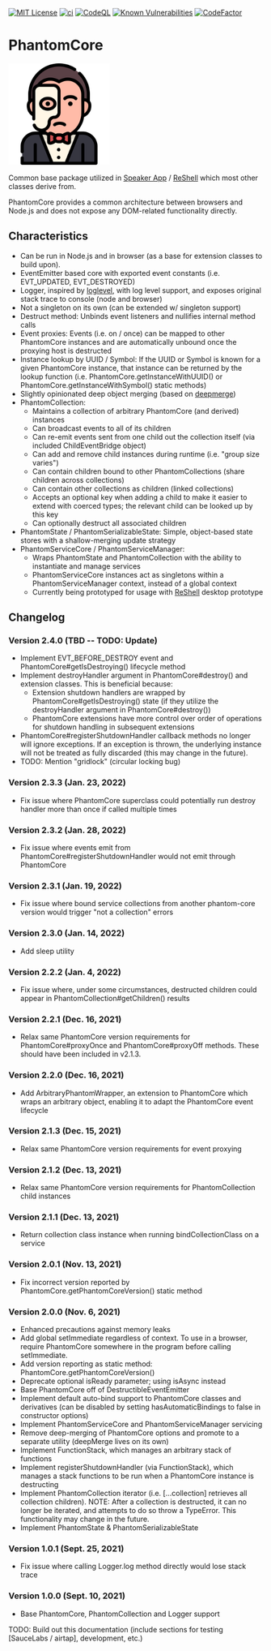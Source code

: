 [![MIT License][license-image]][license-url]
[![ci][ci-image]][ci-url]
[![CodeQL][codeql-image]][codeql-url]
[![Known Vulnerabilities][snyk-image]][snyk-url]
[![CodeFactor][codefactor-image]][codefactor-url]

[license-image]: https://img.shields.io/github/license/zenosmosis/phantom-core
[license-url]: https://raw.githubusercontent.com/zenOSmosis/phantom-core/main/LICENSE
[ci-image]: https://github.com/zenosmosis/phantom-core/actions/workflows/ci.yml/badge.svg
[ci-url]: https://github.com/zenOSmosis/phantom-core/actions/workflows/ci.yml
[codeql-image]: https://github.com/zenosmosis/phantom-core/workflows/CodeQL/badge.svg
[codeql-url]: https://github.com/zenOSmosis/phantom-core/actions/workflows/codeql-analysis.yml
[snyk-image]: https://snyk.io/test/github/zenosmosis/phantom-core/badge.svg
[snyk-url]: https://snyk.io/test/github/zenosmosis/phantom-core
[codefactor-image]: https://www.codefactor.io/repository/github/zenOSmosis/phantom-core/badge
[codefactor-url]: https://www.codefactor.io/repository/github/zenOSmosis/phantom-core

# PhantomCore

<img src="phantom.svg" alt="Phantom" width="200"/>

Common base package utilized in [Speaker App](https://speaker.app) / [ReShell](https://reshell.org) which most other classes derive from.

PhantomCore provides a common architecture between browsers and Node.js and does not expose any DOM-related functionality directly.

## Characteristics

  - Can be run in Node.js and in browser (as a base for extension classes to build upon).
  - EventEmitter based core with exported event constants (i.e. EVT_UPDATED, EVT_DESTROYED)
  - Logger, inspired by [loglevel](https://www.npmjs.com/package/loglevel), with log level support, and exposes original stack trace to console (node and browser)
  - Not a singleton on its own (can be extended w/ singleton support)
  - Destruct method: Unbinds event listeners and nullifies internal method calls
  - Event proxies: Events (i.e. on / once) can be mapped to other PhantomCore instances and are automatically unbound once the proxying host is destructed
  - Instance lookup by UUID / Symbol: If the UUID or Symbol is known for a given PhantomCore instance, that instance can be returned by the lookup function (i.e. PhantomCore.getInstanceWithUUID() or PhantomCore.getInstanceWithSymbol() static methods)
  - Slightly opinionated deep object merging (based on [deepmerge](https://www.npmjs.com/package/deepmerge))
  - PhantomCollection:
    - Maintains a collection of arbitrary PhantomCore (and derived) instances
    - Can broadcast events to all of its children
    - Can re-emit events sent from one child out the collection itself (via included ChildEventBridge object)
    - Can add and remove child instances during runtime (i.e. "group size varies")
    - Can contain children bound to other PhantomCollections (share children across collections)
    - Can contain other collections as children (linked collections)
    - Accepts an optional key when adding a child to make it easier to extend with coerced types; the relevant child can be looked up by this key
    - Can optionally destruct all associated children
  - PhantomState / PhantomSerializableState: Simple, object-based state stores with a shallow-merging update strategy
  - PhantomServiceCore / PhantomServiceManager:
    - Wraps PhantomState and PhantomCollection with the ability to instantiate and manage services
    - PhantomServiceCore instances act as singletons within a PhantomServiceManager context, instead of a global context
    - Currently being prototyped for usage with [ReShell](https://reshell.org) desktop prototype

## Changelog

### Version 2.4.0 (TBD -- TODO: Update)

  - Implement EVT_BEFORE_DESTROY event and PhantomCore#getIsDestroying() lifecycle method
  - Implement destroyHandler argument in PhantomCore#destroy() and extension classes.  This is beneficial because:
    - Extension shutdown handlers are wrapped by PhantomCore#getIsDestroying() state (if they utilize the destroyHandler argument in PhantomCore#destroy())
    - PhantomCore extensions have more control over order of operations for shutdown handling in subsequent extensions
  - PhantomCore#registerShutdownHandler callback methods no longer will ignore exceptions. If an exception is thrown, the underlying instance will not be treated as fully discarded (this may change in the future).
  - TODO: Mention "gridlock" (circular locking bug)

### Version 2.3.3 (Jan. 23, 2022)

  - Fix issue where PhantomCore superclass could potentially run destroy handler more than once if called multiple times

### Version 2.3.2 (Jan. 28, 2022)

  - Fix issue where events emit from PhantomCore#registerShutdownHandler would not emit through PhantomCore

### Version 2.3.1 (Jan. 19, 2022)

  - Fix issue where bound service collections from another phantom-core version would trigger "not a collection" errors

### Version 2.3.0 (Jan. 14, 2022)

  - Add sleep utility

### Version 2.2.2 (Jan. 4, 2022)

  - Fix issue where, under some circumstances, destructed children could appear in PhantomCollection#getChildren() results

### Version 2.2.1 (Dec. 16, 2021)

  - Relax same PhantomCore version requirements for PhantomCore#proxyOnce and PhantomCore#proxyOff methods.  These should have been included in v2.1.3.

### Version 2.2.0 (Dec. 16, 2021)

  - Add ArbitraryPhantomWrapper, an extension to PhantomCore which wraps an arbitrary object, enabling it to adapt the PhantomCore event lifecycle

### Version 2.1.3 (Dec. 15, 2021)

  - Relax same PhantomCore version requirements for event proxying

### Version 2.1.2 (Dec. 13, 2021)

  - Relax same PhantomCore version requirements for PhantomCollection child instances

### Version 2.1.1 (Dec. 13, 2021)

  - Return collection class instance when running bindCollectionClass on a service

### Version 2.0.1 (Nov. 13, 2021)

  - Fix incorrect version reported by PhantomCore.getPhantomCoreVersion() static method

### Version 2.0.0 (Nov. 6, 2021)

  - Enhanced precautions against memory leaks
  - Add global setImmediate regardless of context.  To use in a browser, require PhantomCore somewhere in the program before calling setImmediate.
  - Add version reporting as static method: PhantomCore.getPhantomCoreVersion()
  - Deprecate optional isReady parameter; using isAsync instead
  - Base PhantomCore off of DestructibleEventEmitter
  - Implement default auto-bind support to PhantomCore classes and derivatives (can be disabled by setting hasAutomaticBindings to false in constructor options)
  - Implement PhantomServiceCore and PhantomServiceManager servicing
  - Remove deep-merging of PhantomCore options and promote to a separate utility (deepMerge lives on its own)
  - Implement FunctionStack, which manages an arbitrary stack of functions
  - Implement registerShutdownHandler (via FunctionStack), which manages a stack functions to be run when a PhantomCore instance is destructing
  - Implement PhantomCollection iterator (i.e. [...collection] retrieves all collection children). NOTE: After a collection is destructed, it can no longer be iterated, and attempts to do so throw a TypeError. This functionality may change in the future.
  - Implement PhantomState & PhantomSerializableState

### Version 1.0.1 (Sept. 25, 2021)
  - Fix issue where calling Logger.log method directly would lose stack trace

### Version 1.0.0 (Sept. 10, 2021)
  - Base PhantomCore, PhantomCollection and Logger support

TODO: Build out this documentation (include sections for testing [SauceLabs / airtap], development, etc.)
